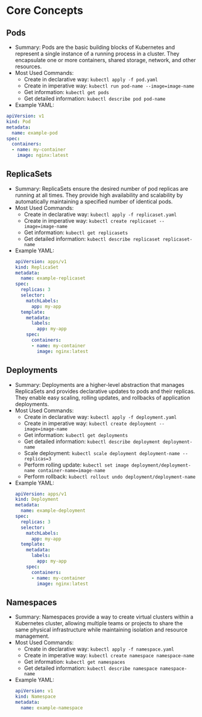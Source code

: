 # Core Concepts

## Pods
- Summary: Pods are the basic building blocks of Kubernetes and represent a single instance of a running process in a cluster. They encapsulate one or more containers, shared storage, network, and other resources.
- Most Used Commands:
  - Create in declarative way: `kubectl apply -f pod.yaml`
  - Create in imperative way: `kubectl run pod-name --image=image-name`
  - Get information: `kubectl get pods`
  - Get detailed information: `kubectl describe pod pod-name`
- Example YAML:
```yaml
apiVersion: v1
kind: Pod
metadata:
  name: example-pod
spec:
  containers:
  - name: my-container
    image: nginx:latest

```

## ReplicaSets
- Summary: ReplicaSets ensure the desired number of pod replicas are running at all times. They provide high availability and scalability by automatically maintaining a specified number of identical pods.
- Most Used Commands:
  - Create in declarative way: `kubectl apply -f replicaset.yaml`
  - Create in imperative way: `kubectl create replicaset --image=image-name`
  - Get information: `kubectl get replicasets`
  - Get detailed information: `kubectl describe replicaset replicaset-name`
- Example YAML:
  ```yaml
  apiVersion: apps/v1
  kind: ReplicaSet
  metadata:
    name: example-replicaset
  spec:
    replicas: 3
    selector:
      matchLabels:
        app: my-app
    template:
      metadata:
        labels:
          app: my-app
      spec:
        containers:
        - name: my-container
          image: nginx:latest
  ```

## Deployments
- Summary: Deployments are a higher-level abstraction that manages ReplicaSets and provides declarative updates to pods and their replicas. They enable easy scaling, rolling updates, and rollbacks of application deployments.
- Most Used Commands:
  - Create in declarative way: `kubectl apply -f deployment.yaml`
  - Create in imperative way: `kubectl create deployment --image=image-name`
  - Get information: `kubectl get deployments`
  - Get detailed information: `kubectl describe deployment deployment-name`
  - Scale deployment: `kubectl scale deployment deployment-name --replicas=3`
  - Perform rolling update: `kubectl set image deployment/deployment-name container-name=image-name`
  - Perform rollback: `kubectl rollout undo deployment/deployment-name`
- Example YAML:
  ```yaml
  apiVersion: apps/v1
  kind: Deployment
  metadata:
    name: example-deployment
  spec:
    replicas: 3
    selector:
      matchLabels:
        app: my-app
    template:
      metadata:
        labels:
          app: my-app
      spec:
        containers:
        - name: my-container
          image: nginx:latest
  ```

## Namespaces
- Summary: Namespaces provide a way to create virtual clusters within a Kubernetes cluster, allowing multiple teams or projects to share the same physical infrastructure while maintaining isolation and resource management.
- Most Used Commands:
  - Create in declarative way: `kubectl apply -f namespace.yaml`
  - Create in imperative way: `kubectl create namespace namespace-name`
  - Get information: `kubectl get namespaces`
  - Get detailed information: `kubectl describe namespace namespace-name`
- Example YAML:
  ```yaml
  apiVersion: v1
  kind: Namespace
  metadata:
    name: example-namespace
  ```
